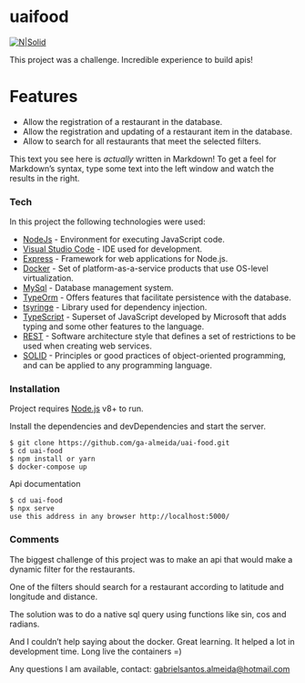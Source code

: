 <h1 class="code-line" data-line-start=0 data-line-end=1 ><a id="uaifood_0"></a>uaifood</h1>
<p class="has-line-data" data-line-start="2" data-line-end="3"><a href="https://nodesource.com/products/nsolid"><img src="https://github.com/evnts-dev/teste-front-react/blob/master/imgs/documentation/search.jpg?raw=true" alt="N|Solid"></a></p>
<p class="has-line-data" data-line-start="4" data-line-end="5">This project was a challenge. Incredible experience to build apis!</p>
<h1 class="code-line" data-line-start=6 data-line-end=7 ><a id="Features_6"></a>Features</h1>
<ul>
<li class="has-line-data" data-line-start="8" data-line-end="9">Allow the registration of a restaurant in the database.</li>
<li class="has-line-data" data-line-start="9" data-line-end="10">Allow the registration and updating of a restaurant item in the database.</li>
<li class="has-line-data" data-line-start="10" data-line-end="12">Allow to search for all restaurants that meet the selected filters.</li>
</ul>
<p class="has-line-data" data-line-start="12" data-line-end="13">This text you see here is <em>actually</em> written in Markdown! To get a feel for Markdown’s syntax, type some text into the left window and watch the results in the right.</p>
<h3 class="code-line" data-line-start=14 data-line-end=15 ><a id="Tech_14"></a>Tech</h3>
<p class="has-line-data" data-line-start="16" data-line-end="17">In this project the following technologies were used:</p>
<ul>
<li class="has-line-data" data-line-start="18" data-line-end="19"><a href="https://nodejs.org/en/">NodeJs</a> - Environment for executing JavaScript code.</li>
<li class="has-line-data" data-line-start="19" data-line-end="20"><a href="https://code.visualstudio.com/">Visual Studio Code</a> - IDE used for development.</li>
<li class="has-line-data" data-line-start="20" data-line-end="21"><a href="https://expressjs.com/pt-br/">Express</a> - Framework for web applications for Node.js.</li>
<li class="has-line-data" data-line-start="21" data-line-end="22"><a href="https://www.docker.com/">Docker</a> - Set of platform-as-a-service products that use OS-level virtualization.</li>
<li class="has-line-data" data-line-start="22" data-line-end="23"><a href="https://www.mysql.com/">MySql</a> - Database management system.</li>
<li class="has-line-data" data-line-start="23" data-line-end="24"><a href="https://typeorm.io/#/">TypeOrm</a> - Offers features that facilitate persistence with the database.</li>
<li class="has-line-data" data-line-start="24" data-line-end="25"><a href="https://github.com/microsoft/tsyringe">tsyringe</a> - Library used for dependency injection.</li>
<li class="has-line-data" data-line-start="25" data-line-end="26"><a href="https://www.typescriptlang.org/">TypeScript</a> - Superset of JavaScript developed by Microsoft that adds typing and some other features to the language.</li>
<li class="has-line-data" data-line-start="26" data-line-end="27"><a href="https://rockcontent.com/br/blog/rest-api/">REST</a> - Software architecture style that defines a set of restrictions to be used when creating web services.</li>
<li class="has-line-data" data-line-start="27" data-line-end="29"><a href="https://medium.com/thiago-aragao/solid-princ%C3%ADpios-da-programa%C3%A7%C3%A3o-orientada-a-objetos-ba7e31d8fb25">SOLID</a> - Principles or good practices of object-oriented programming, and can be applied to any programming language.</li>
</ul>
<h3 class="code-line" data-line-start=29 data-line-end=30 ><a id="Installation_29"></a>Installation</h3>
<p class="has-line-data" data-line-start="31" data-line-end="32">Project requires <a href="https://nodejs.org/">Node.js</a> v8+ to run.</p>
<p class="has-line-data" data-line-start="33" data-line-end="34">Install the dependencies and devDependencies and start the server.</p>
<pre><code class="has-line-data" data-line-start="36" data-line-end="41" class="language-sh">$ git <span class="hljs-built_in">clone</span> https://github.com/ga-almeida/uai-food.git
$ <span class="hljs-built_in">cd</span> uai-food
$ npm install or yarn
$ docker-compose up
</code></pre>
<p class="has-line-data" data-line-start="42" data-line-end="43">Api documentation</p>
<pre><code class="has-line-data" data-line-start="45" data-line-end="49" class="language-sh">$ <span class="hljs-built_in">cd</span> uai-food
$ npx serve
use this address <span class="hljs-keyword">in</span> any browser http://localhost:<span class="hljs-number">5000</span>/
</code></pre>
<h3 class="code-line" data-line-start=50 data-line-end=51 ><a id="Comments_50"></a>Comments</h3>
<p class="has-line-data" data-line-start="52" data-line-end="53">The biggest challenge of this project was to make an api that would make a dynamic filter for the restaurants.</p>
<p class="has-line-data" data-line-start="54" data-line-end="55">One of the filters should search for a restaurant according to latitude and longitude and distance.</p>
<p class="has-line-data" data-line-start="56" data-line-end="57">The solution was to do a native sql query using functions like sin, cos and radians.</p>
<p class="has-line-data" data-line-start="58" data-line-end="59">And I couldn’t help saying about the docker. Great learning. It helped a lot in development time. Long live the containers =)</p>
<p class="has-line-data" data-line-start="60" data-line-end="61">Any questions I am available, contact: <a href="mailto:gabrielsantos.almeida@hotmail.com">gabrielsantos.almeida@hotmail.com</a></p>
